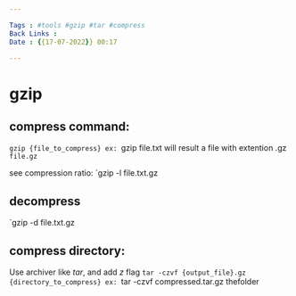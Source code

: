 ```yaml
---

Tags : #tools #gzip #tar #compress
Back Links :
Date : {{17-07-2022}} 00:17

---
```


# gzip
## compress command:
`gzip {file_to_compress}
ex:
`gzip file.txt
will result a file with extention .gz
`file.gz`

see compression ratio:
`gzip -l file.txt.gz

## decompress
`gzip -d  file.txt.gz

## compress directory:
Use archiver like *tar*, and add *z* flag
`tar -czvf {output_file}.gz {directory_to_compress}
ex:
`tar -czvf compressed.tar.gz thefolder
